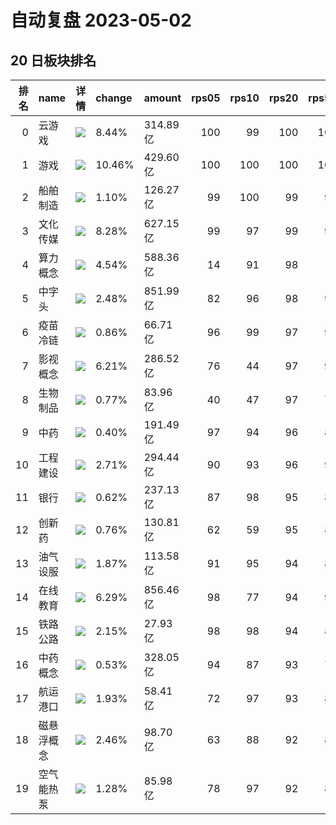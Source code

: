 # 自动复盘 2023-05-02
## 20 日板块排名
|   排名 | name       | 详情                                                                                              | change   | amount   |   rps05 |   rps10 |   rps20 |   rps50 |   rps120 |   rps250 | volume      |
|-------:|:-----------|:--------------------------------------------------------------------------------------------------|:---------|:---------|--------:|--------:|--------:|--------:|---------:|---------:|:------------|
|      0 | 云游戏     | ![](https://sykent-blog-image.oss-cn-beijing.aliyuncs.com/quant/image/2023/5/1682995044-test.jpg) | 8.44%    | 314.89亿 |     100 |      99 |     100 |     100 |      100 |      100 | 2780.44万手 |
|      1 | 游戏       | ![](https://sykent-blog-image.oss-cn-beijing.aliyuncs.com/quant/image/2023/5/1682995047-test.jpg) | 10.46%   | 429.60亿 |     100 |     100 |     100 |     100 |      100 |      100 | 3795.18万手 |
|      2 | 船舶制造   | ![](https://sykent-blog-image.oss-cn-beijing.aliyuncs.com/quant/image/2023/5/1682995048-test.jpg) | 1.10%    | 126.27亿 |      99 |     100 |      99 |      99 |       92 |       97 | 1056.84万手 |
|      3 | 文化传媒   | ![](https://sykent-blog-image.oss-cn-beijing.aliyuncs.com/quant/image/2023/5/1682995049-test.jpg) | 8.28%    | 627.15亿 |      99 |      97 |      99 |      99 |       99 |       96 | 5946.34万手 |
|      4 | 算力概念   | ![](https://sykent-blog-image.oss-cn-beijing.aliyuncs.com/quant/image/2023/5/1682995050-test.jpg) | 4.54%    | 588.36亿 |      14 |      91 |      98 |       0 |        0 |        0 | 1916.07万手 |
|      5 | 中字头     | ![](https://sykent-blog-image.oss-cn-beijing.aliyuncs.com/quant/image/2023/5/1682995051-test.jpg) | 2.48%    | 851.99亿 |      82 |      96 |      98 |      97 |       96 |       91 | 8039.04万手 |
|      6 | 疫苗冷链   | ![](https://sykent-blog-image.oss-cn-beijing.aliyuncs.com/quant/image/2023/5/1682995052-test.jpg) | 0.86%    | 66.71亿  |      96 |      99 |      97 |      91 |       86 |       80 | 561.52万手  |
|      7 | 影视概念   | ![](https://sykent-blog-image.oss-cn-beijing.aliyuncs.com/quant/image/2023/5/1682995053-test.jpg) | 6.21%    | 286.52亿 |      76 |      44 |      97 |      97 |       97 |       77 | 3247.74万手 |
|      8 | 生物制品   | ![](https://sykent-blog-image.oss-cn-beijing.aliyuncs.com/quant/image/2023/5/1682995055-test.jpg) | 0.77%    | 83.96亿  |      40 |      47 |      97 |      76 |       69 |       71 | 398.30万手  |
|      9 | 中药       | ![](https://sykent-blog-image.oss-cn-beijing.aliyuncs.com/quant/image/2023/5/1682995056-test.jpg) | 0.40%    | 191.49亿 |      97 |      94 |      96 |      86 |       80 |       82 | 1266.27万手 |
|     10 | 工程建设   | ![](https://sykent-blog-image.oss-cn-beijing.aliyuncs.com/quant/image/2023/5/1682995057-test.jpg) | 2.71%    | 294.44亿 |      90 |      93 |      96 |      90 |       86 |       51 | 4088.37万手 |
|     11 | 银行       | ![](https://sykent-blog-image.oss-cn-beijing.aliyuncs.com/quant/image/2023/5/1682995059-test.jpg) | 0.62%    | 237.13亿 |      87 |      98 |      95 |      87 |       78 |       11 | 3342.43万手 |
|     12 | 创新药     | ![](https://sykent-blog-image.oss-cn-beijing.aliyuncs.com/quant/image/2023/5/1682995060-test.jpg) | 0.76%    | 130.81亿 |      62 |      59 |      95 |      81 |       70 |        0 | 686.59万手  |
|     13 | 油气设服   | ![](https://sykent-blog-image.oss-cn-beijing.aliyuncs.com/quant/image/2023/5/1682995061-test.jpg) | 1.87%    | 113.58亿 |      91 |      95 |      94 |      81 |       67 |       49 | 1377.80万手 |
|     14 | 在线教育   | ![](https://sykent-blog-image.oss-cn-beijing.aliyuncs.com/quant/image/2023/5/1682995063-test.jpg) | 6.29%    | 856.46亿 |      98 |      77 |      94 |      98 |       98 |       97 | 6400.06万手 |
|     15 | 铁路公路   | ![](https://sykent-blog-image.oss-cn-beijing.aliyuncs.com/quant/image/2023/5/1682995064-test.jpg) | 2.15%    | 27.93亿  |      98 |      98 |      94 |      85 |       85 |       59 | 503.42万手  |
|     16 | 中药概念   | ![](https://sykent-blog-image.oss-cn-beijing.aliyuncs.com/quant/image/2023/5/1682995065-test.jpg) | 0.53%    | 328.05亿 |      94 |      87 |      93 |      78 |       63 |       60 | 2364.02万手 |
|     17 | 航运港口   | ![](https://sykent-blog-image.oss-cn-beijing.aliyuncs.com/quant/image/2023/5/1682995067-test.jpg) | 1.93%    | 58.41亿  |      72 |      97 |      93 |      80 |       59 |       53 | 1110.57万手 |
|     18 | 磁悬浮概念 | ![](https://sykent-blog-image.oss-cn-beijing.aliyuncs.com/quant/image/2023/5/1682995068-test.jpg) | 2.46%    | 98.70亿  |      63 |      88 |      92 |      88 |       84 |       73 | 1262.28万手 |
|     19 | 空气能热泵 | ![](https://sykent-blog-image.oss-cn-beijing.aliyuncs.com/quant/image/2023/5/1682995069-test.jpg) | 1.28%    | 85.98亿  |      78 |      97 |      92 |      82 |       78 |        0 | 548.36万手  |